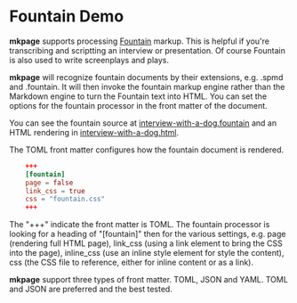 
# Fountain Demo

**mkpage** supports processing [Fountain](https://fountain.io) markup.
This is helpful if you're transcribing and scriptting an interview or 
presentation. Of course Fountain is also used to write screenplays and 
plays.

**mkpage** will recognize fountain documents by their extensions, 
e.g. .spmd and .fountain. It will then invoke the fountain markup 
engine rather than the Markdown engine to turn the Fountain text into 
HTML. You can set the options for the fountain processor in the 
front matter of the document.

You can see the fountain source at [interview-with-a-dog.fountain](interview-with-a-dog.fountain) and an HTML rendering in [interview-with-a-dog.html](interview-with-a-dog.html).


The TOML front matter configures how the fountain document is rendered.

```TOML
    +++
    [fountain]
    page = false
    link_css = true
    css = "fountain.css"
    +++
```

The "+++" indicate the front matter is TOML. The fountain processor is looking for a heading of "[fountain]" then for the various settings, e.g. page (rendering full HTML page), link_css (using a link element to bring the CSS into the page), inline_css (use an inline style element for style the content), css (the CSS file to reference, either for inline content or as a link).

**mkpage** support three types of front matter. TOML, JSON and YAML. TOML and JSON are preferred and the best tested.

